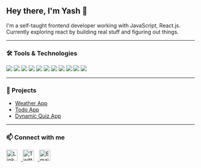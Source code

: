 ## Hey there, I'm Yash 👋

I'm a self-taught frontend developer working with JavaScript, React.js. Currently exploring react by building real stuff and figuring out things.

---

### 🛠 Tools & Technologies

<p align="left">
  <img src="https://img.shields.io/badge/html5-%23E34F26.svg?style=flat&logo=html5&logoColor=white" />
  <img src="https://img.shields.io/badge/css3-%231572B6.svg?style=flat&logo=css3&logoColor=white" />
  <img src="https://img.shields.io/badge/javascript-%23323330.svg?style=flat&logo=javascript&logoColor=%23F7DF1E" />
  <img src="https://img.shields.io/badge/react-%2320232a.svg?style=flat&logo=react&logoColor=%2361DAFB" />
  <img src="https://img.shields.io/badge/node.js-%2343853D.svg?style=flat&logo=node.js&logoColor=white" />
  <img src="https://img.shields.io/badge/express.js-%23404d59.svg?style=flat&logo=express&logoColor=white" />
  <img src="https://img.shields.io/badge/mongodb-%234ea94b.svg?style=flat&logo=mongodb&logoColor=white" />
  <img src="https://img.shields.io/badge/git-%23F05033.svg?style=flat&logo=git&logoColor=white" />
  <img src="https://img.shields.io/badge/github-%23121011.svg?style=flat&logo=github&logoColor=white" />
  <img src="https://img.shields.io/badge/tailwindcss-%2338B2AC.svg?style=flat&logo=tailwind-css&logoColor=white" />
  <img src="https://img.shields.io/badge/vscode-%23007ACC.svg?style=flat&logo=visual-studio-code&logoColor=white" />
</p>

---

### 📌 Projects

- [Weather App](https://my-js-weather-site.vercel.app/)
- [Todo App](https://yashdotdev.github.io/Todo-List/)
- [Dynamic Quiz App](https://trivia-quiz-app-js.netlify.app/)

---

### 📫 Connect with me

<p align="left">
  <a href="https://linkedin.com/in/yashdotdev" target="_blank">
    <img src="https://cdn-icons-png.flaticon.com/512/174/174857.png" alt="LinkedIn" height="30" style="margin-right: 10px"/>
  </a>
  <a href="https://x.com/yashdotdev" target="_blank">
    <img src="https://cdn-icons-png.flaticon.com/512/5968/5968958.png" alt="Twitter/X" height="30" style="margin-right: 10px"/>
  </a>
  <a href="mailto:thisisyash459@gmail.com" target="_blank">
    <img src="https://img.icons8.com/color/48/gmail-new.png" alt="Email" height="30"/>
  </a>
</p>
